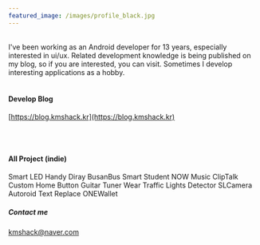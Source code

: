 ```yaml
---
featured_image: /images/profile_black.jpg
---
```


<br>
I've been working as an Android developer for 13 years, especially interested in ui/ux. Related development knowledge is being published on my blog, so if you are interested, you can visit. Sometimes I develop interesting applications as a hobby.

<br>
<br>

#### Develop Blog  
[https://blog.kmshack.kr](https://blog.kmshack.kr)

<br>
<br>

#### All Project (indie)
Smart LED
Handy Diray
BusanBus
Smart Student
NOW Music
ClipTalk
Custom Home Button
Guitar Tuner Wear
Traffic Lights Detector
SLCamera
Autoroid
Text Replace
ONEWallet


##### Contact me

[kmshack@naver.com](mailto:kmshack@naver.com)
